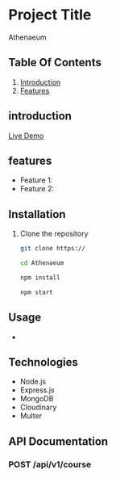 # Project Title
Athenaeum

## Table Of Contents
1. [Introduction](#introduction)
2. [Features](#features)


## introduction

[Live Demo](https://Athenaeum.com)

## features
- Feature 1: 
- Feature 2:

## Installation

1. Clone the repository
    ```bash
    git clone https://

    cd Athenaeum

    npm install

    npm start


## Usage
-

## Technologies
- Node.js
- Express.js
- MongoDB
- Cloudinary
- Multer

## API Documentation

### POST /api/v1/course
